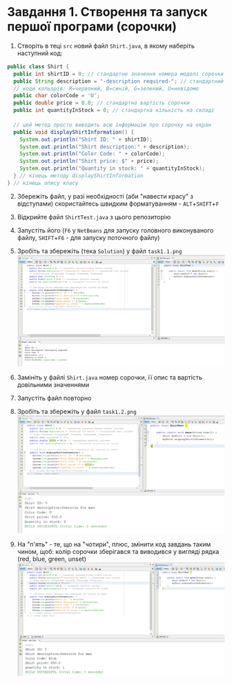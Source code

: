 # Завдання 1. Створення та запуск першої програми (сорочки)


1. Cтворіть в теці `src` новий файл `Shirt.java`, в якому наберіть наступний код:
```Java
public class Shirt {
  public int shirtID = 0; // стандартне значення номера моделі сорочки
  public String description = "-description required-"; // стандартний опис сорочки
  // коди кольорів: R=червоний, B=синій, G=зелений, U=невідомо
  public char colorCode = 'U';
  public double price = 0.0; // стандартна вартість сорочки
  public int quantityInStock = 0; // стандартна кількість на складі
  
  // цей метод просто виводить всю інформацію про сорочку на екран
  public void displayShirtInformation() {
    System.out.println("Shirt ID: " + shirtID);
    System.out.println("Shirt description:" + description);
    System.out.println("Color Code: " + colorCode);
    System.out.println("Shirt price: $" + price);
    System.out.println("Quantity in stock: " + quantityInStock);
  } // кінець методу displayShirtInformation
} // кінець опису класу
```

2. Збережіть файл, у разі необхідності (аби "навести красу" з відступами) скористайтесь швидким форматуванням - `ALT`+`SHIFT`+`F`
3. Відкрийте файл `ShirtTest.java` з цього репозиторію
4. Запустіть його (`F6` у `NetBeans` для запуску головного виконуваного файлу, `SHIFT`+`F6` - для запуску поточного файлу)
5. Зробіть та збережіть (тека `Solution`) у файл `task1.1.png`
![Task 1.1](task1.1.png)

6. Замініть у файлі `Shirt.java` номер сорочки, її опис та вартість довільними значеннями
7. Запустіть файл повторно
8. Зробіть та збережіть у файл `task1.2.png`
![Task 1.2](task1.2.png)

9. На "п'ять" - те, що на "чотири", плюс, змінити код завдань таким чином, щоб:
колір сорочки зберігався та виводився у вигляді рядка (red, blue, green, unset)
![Task 1.3](task1.3.png)

